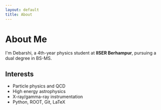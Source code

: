 ```yaml
---
layout: default
title: About
---
```


# About Me

I'm Debarshi, a 4th-year physics student at **IISER Berhampur**, pursuing a dual degree in BS-MS.

## Interests
- Particle physics and QCD
- High energy astrophysics
- X-ray/gamma-ray instrumentation
- Python, ROOT, Git, LaTeX

